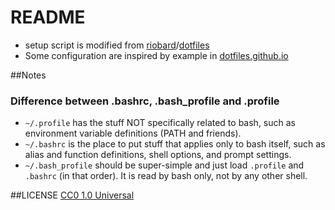 README
===

* setup script is modified from [riobard](https://github.com/riobard)/[dotfiles](https://github.com/riobard/dotfiles)
* Some configuration are inspired by example in [dotfiles.github.io](https://dotfiles.github.io)


##Notes
### Difference between .bashrc, .bash_profile and .profile
* `~/.profile` has the stuff NOT specifically related to bash, such as environment variable definitions (PATH and friends).
* `~/.bashrc` is the place to put stuff that applies only to bash itself, such as alias and function definitions, shell options, and prompt settings.
* `~/.bash_profile` should be super-simple and just load `.profile` and `.bashrc` (in that order). It is read by bash only, not by any other shell.


##LICENSE
[CC0 1.0 Universal](http://creativecommons.org/publicdomain/zero/1.0/)